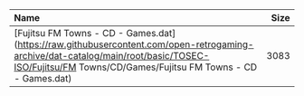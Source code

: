 |Name|Size|
|:---|---:|
|[Fujitsu FM Towns - CD - Games.dat](https://raw.githubusercontent.com/open-retrogaming-archive/dat-catalog/main/root/basic/TOSEC-ISO/Fujitsu/FM Towns/CD/Games/Fujitsu FM Towns - CD - Games.dat)|3083|
